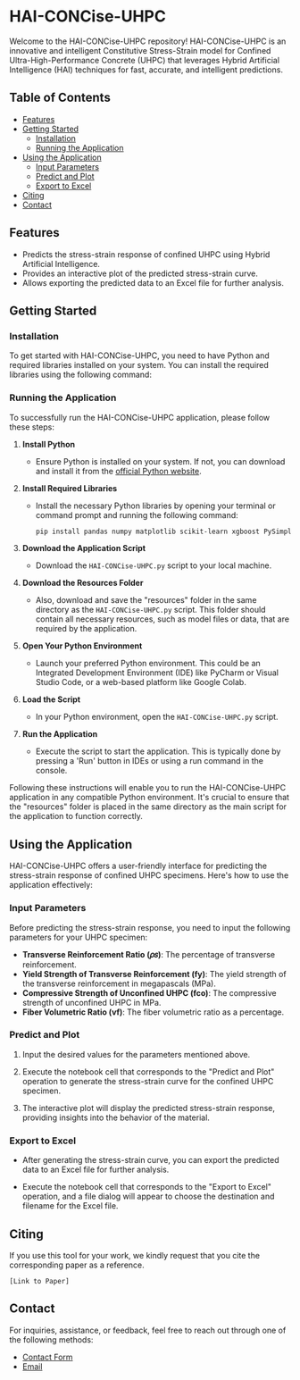 # HAI-CONCise-UHPC

Welcome to the HAI-CONCise-UHPC repository! HAI-CONCise-UHPC is an innovative and intelligent Constitutive Stress-Strain model for Confined Ultra-High-Performance Concrete (UHPC) that leverages Hybrid Artificial Intelligence (HAI) techniques for fast, accurate, and intelligent predictions.

## Table of Contents
- [Features](#features)
- [Getting Started](#getting-started)
  - [Installation](#installation)
  - [Running the Application](#running-the-application)
- [Using the Application](#using-the-application)
  - [Input Parameters](#input-parameters)
  - [Predict and Plot](#predict-and-plot)
  - [Export to Excel](#export-to-excel)
- [Citing](#citing)
- [Contact](#contact)

## Features

- Predicts the stress-strain response of confined UHPC using Hybrid Artificial Intelligence.
- Provides an interactive plot of the predicted stress-strain curve.
- Allows exporting the predicted data to an Excel file for further analysis.

## Getting Started

### Installation

To get started with HAI-CONCise-UHPC, you need to have Python and required libraries installed on your system. You can install the required libraries using the following command:


### Running the Application

To successfully run the HAI-CONCise-UHPC application, please follow these steps:

1. **Install Python**
   - Ensure Python is installed on your system. If not, you can download and install it from the [official Python website](https://www.python.org/).

2. **Install Required Libraries**
   - Install the necessary Python libraries by opening your terminal or command prompt and running the following command:
     ```bash
     pip install pandas numpy matplotlib scikit-learn xgboost PySimpleGUI Pillow
     ```

3. **Download the Application Script**
   - Download the `HAI-CONCise-UHPC.py` script to your local machine.

4. **Download the Resources Folder**
   - Also, download and save the "resources" folder in the same directory as the `HAI-CONCise-UHPC.py` script. This folder should contain all necessary resources, such as model files or data, that are required by the application.

5. **Open Your Python Environment**
   - Launch your preferred Python environment. This could be an Integrated Development Environment (IDE) like PyCharm or Visual Studio Code, or a web-based platform like Google Colab.

6. **Load the Script**
   - In your Python environment, open the `HAI-CONCise-UHPC.py` script.

7. **Run the Application**
   - Execute the script to start the application. This is typically done by pressing a 'Run' button in IDEs or using a run command in the console.

Following these instructions will enable you to run the HAI-CONCise-UHPC application in any compatible Python environment. It's crucial to ensure that the "resources" folder is placed in the same directory as the main script for the application to function correctly.


## Using the Application

HAI-CONCise-UHPC offers a user-friendly interface for predicting the stress-strain response of confined UHPC specimens. Here's how to use the application effectively:

### Input Parameters

Before predicting the stress-strain response, you need to input the following parameters for your UHPC specimen:

- **Transverse Reinforcement Ratio (𝜌𝑠)**: The percentage of transverse reinforcement.
- **Yield Strength of Transverse Reinforcement (fy)**: The yield strength of the transverse reinforcement in megapascals (MPa).
- **Compressive Strength of Unconfined UHPC (fco)**: The compressive strength of unconfined UHPC in MPa.
- **Fiber Volumetric Ratio (vf)**: The fiber volumetric ratio as a percentage.

### Predict and Plot

1. Input the desired values for the parameters mentioned above.

2. Execute the notebook cell that corresponds to the "Predict and Plot" operation to generate the stress-strain curve for the confined UHPC specimen.

3. The interactive plot will display the predicted stress-strain response, providing insights into the behavior of the material.

### Export to Excel

- After generating the stress-strain curve, you can export the predicted data to an Excel file for further analysis.

- Execute the notebook cell that corresponds to the "Export to Excel" operation, and a file dialog will appear to choose the destination and filename for the Excel file.

## Citing

If you use this tool for your work, we kindly request that you cite the corresponding paper as a reference.

`[Link to Paper]`

## Contact

For inquiries, assistance, or feedback, feel free to reach out through one of the following methods:
- [Contact Form](https://www.tadessewakjira.com/Contact)
- [Email](mailto:contact@tadessewakjira.com)

